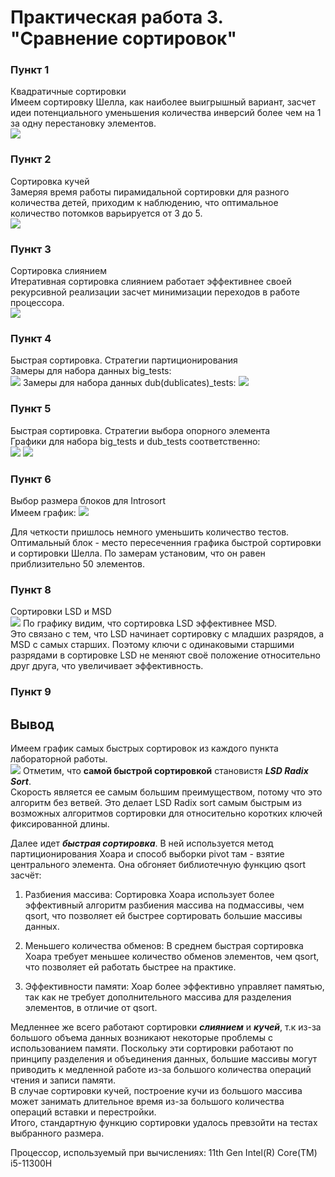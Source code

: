 # Практическая работа 3. "Cравнение сортировок"

### Пункт 1
Квадратичные сортировки  
Имеем сортировку Шелла, как наиболее выигрышный вариант, засчет идеи потенциального уменьшения количества инверсий более чем на 1 за одну перестановку элементов.  
![](Lab3/1/Quadratic_results/Quadratic.png)
### Пункт 2
Сортировка кучей  
Замеряя время работы пирамидальной сортировки для разного количества детей, приходим к наблюдению, что оптимальное количество потомков варьируется от 3 до 5.  
![](Lab3/2/Heap_results/Heaps.png)
### Пункт 3
Сортировка слиянием  
Итеративная сортировка слиянием работает эффективнее своей рекурсивной реализации засчет минимизации переходов в работе процессора.  
![](Lab3/3/Merge_results/Merge.png)
### Пункт 4
Быстрая сортировка. Стратегии партиционирования    
Замеры для набора данных big_tests:  
![](Lab3/4/QSort_results/big/QSort_big.png)
Замеры для набора данных dub(dublicates)_tests:
![](Lab3/4/QSort_results/dub/QSort_dub.png)
### Пункт 5
Быстрая сортировка. Стратегии выбора опорного элемента  
Графики для набора big_tests и dub_tests соответственно:  
![](Lab3/5/Pivot_results/big/Pivot_big.png)
![](Lab3/5/Pivot_results/dub/Pivot_dub.png)

### Пункт 6
Выбор размера блоков для Introsort  
Имеем график:
![](Lab3/6/into_blocks.png)

Для четкости пришлось немного уменьшить количество тестов. Оптимальный блок - место пересеченния графика быстрой сортировки и сортировки Шелла. По замерам установим, что он равен приблизительно 50 элементов.
### Пункт 8
Сортировки LSD и MSD  
![](Lab3/8/Radix_results/Radix.png)
По графику видим, что сортировка LSD эффективнее MSD.  
Это связано с тем, что LSD начинает сортировку с младших разрядов, а MSD с самых старших. Поэтому ключи с одинаковыми старшими разрядами в сортировке LSD не меняют своё положение относительно друг друга, что увеличивает эффективность.

### Пункт 9
## **Вывод**  
Имеем график самых быстрых сортировок из каждого пункта лабораторной работы.  
![](Lab3/9/Results/point_9.png)
Отметим, что **самой быстрой сортировкой** становистя ***LSD Radix Sort***.  
Скорость является ее самым большим преимуществом, потому что это алгоритм без ветвей. Это делает LSD Radix sort самым быстрым из возможных алгоритмов сортировки для относительно коротких ключей фиксированной длины.  

Далее идет ***быстрая сортировка***. В ней используется метод партиционирования Хоара и способ выборки pivot там - взятие центрального элемента. 
Она обгоняет библиотечную функцию qsort засчёт:  
1) Разбиения массива: Сортировка Хоара использует более эффективный алгоритм разбиения массива на подмассивы, чем qsort, что позволяет ей быстрее сортировать большие массивы данных.  

2) Меньшего количества обменов: В среднем быстрая сортировка Хоара требует меньшее количество обменов элементов, чем qsort, что позволяет ей работать быстрее на практике.  

3) Эффективности памяти: Хоар более эффективно управляет памятью, так как не требует дополнительного массива для разделения элементов, в отличие от qsort.  

Медленнее же всего работают сортировки ***слиянием*** и ***кучей***, т.к из-за большого объема данных возникают некоторые проблемы с использованием памяти. Поскольку эти сортировки работают по принципу разделения и объединения данных, большие массивы могут приводить к медленной работе из-за большого количества операций чтения и записи памяти.  
В случае сортировки кучей, построение кучи из большого массива может занимать длительное время из-за большого количества операций вставки и перестройки.  
Итого, стандартную функцию сортировки удалось превзойти на тестах выбранного размера.

Процессор, используемый при вычислениях: 11th Gen Intel(R) Core(TM) i5-11300H
